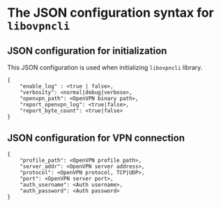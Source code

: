 
# The JSON configuration syntax for `libovpncli`

## JSON configuration for initialization

This JSON configuration is used when initializing `libovpncli` library.

```
{
	"enable_log" : <true | false>,
	"verbosity": <normal|debug|verbose>,
	"openvpn_path": <OpenVPN binary path>,
	"report_openvpn_log": <true|false>,
	"report_byte_count": <true|false>
}
```

## JSON configuration for VPN connection

```
{
	"profile_path": <OpenVPN profile path>,
	"server_addr": <OpenVPN server address>,
	"protocol": <OpenVPN protocol, TCP|UDP>,
	"port": <OpenVPN server port>,
	"auth_username": <Auth username>,
	"auth_password": <Auth password>
}
```
